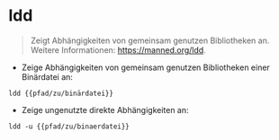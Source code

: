 # ldd

> Zeigt Abhängigkeiten von gemeinsam genutzen Bibliotheken an.
> Weitere Informationen: <https://manned.org/ldd>.

- Zeige Abhängigkeiten von gemeinsam genutzen Bibliotheken einer Binärdatei an:

`ldd {{pfad/zu/binärdatei}}`

- Zeige ungenutzte direkte Abhängigkeiten an:

`ldd -u {{pfad/zu/binaerdatei}}`
